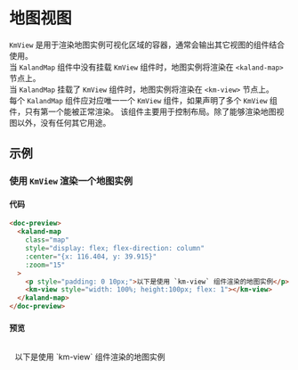 # 地图视图

`KmView` 是用于渲染地图实例可视化区域的容器，通常会输出其它视图的组件结合使用。\
当 `KalandMap` 组件中没有挂载 `KmView` 组件时，地图实例将渲染在 `<kaland-map>` 节点上。\
当 `KalandMap` 挂载了 `KmView` 组件时，地图实例将渲染在 `<km-view>` 节点上。\
每个 `KalandMap` 组件应对应唯一一个 `KmView` 组件，如果声明了多个 `KmView` 组件，只有第一个能被正常渲染。
该组件主要用于控制布局。除了能够渲染地图视图以外，没有任何其它用途。

## 示例

### 使用 `KmView` 渲染一个地图实例

#### 代码

```html
<doc-preview>
  <kaland-map
    class="map"
    style="display: flex; flex-direction: column"
    :center="{x: 116.404, y: 39.915}"
    :zoom="15"
  >
    <p style="padding: 0 10px;">以下是使用 `km-view` 组件渲染的地图实例</p>
    <km-view style="width: 100%; height:100px; flex: 1"></km-view>
  </kaland-map>
</doc-preview>
```

#### 预览

<doc-preview>
  <kaland-map
    class="map"
    style="display: flex; flex-direction: column"
    :center="{x: 116.404, y: 39.915}"
    :zoom="15"
  >
    <p style="padding: 0 10px;">以下是使用 `km-view` 组件渲染的地图实例</p>
    <km-view style="width: 100%; height:100px; flex: 1"></km-view>
  </kaland-map>
</doc-preview>
